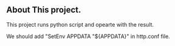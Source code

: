 ## About This project.

This project runs python script and opearte with the result.

We should add "SetEnv APPDATA "${APPDATA}" in http.conf file.
